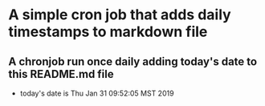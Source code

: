 A simple cron job that adds daily timestamps to markdown file
============================================================
## A chronjob run once daily adding today's date to this README.md file
* today's date is Thu Jan 31 09:52:05 MST 2019

